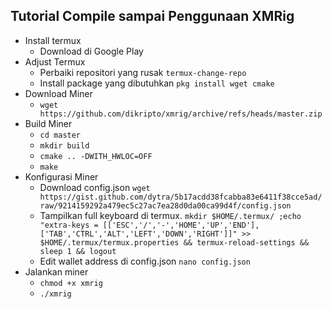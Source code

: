 ## Tutorial Compile sampai Penggunaan XMRig

- Install termux
  - Download di Google Play   
- Adjust Termux
  - Perbaiki repositori yang rusak `termux-change-repo`   
  - Install package yang dibutuhkan `pkg install wget cmake`
- Download Miner
  - `wget https://github.com/dikripto/xmrig/archive/refs/heads/master.zip`   
- Build Miner
  - `cd master`
  - `mkdir build`
  - `cmake .. -DWITH_HWLOC=OFF`
  - `make`
- Konfigurasi Miner
  - Download config.json `wget https://gist.github.com/dytra/5b17acdd38fcabba83e6411f38cce5ad/raw/9214159292a479ec5c27ac7ea28d0da00ca99d4f/config.json`
  - Tampilkan full keyboard di termux. `mkdir $HOME/.termux/ ;echo "extra-keys = [['ESC','/','-','HOME','UP','END'],['TAB','CTRL','ALT','LEFT','DOWN','RIGHT']]" >> $HOME/.termux/termux.properties && termux-reload-settings && sleep 1 && logout`
  - Edit wallet address di config.json `nano config.json`
- Jalankan miner
  - `chmod +x xmrig`
  - `./xmrig`   
